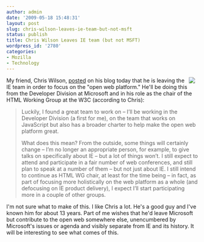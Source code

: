 ```yaml
---
author: admin
date: '2009-05-18 15:48:31'
layout: post
slug: chris-wilson-leaves-ie-team-but-not-msft
status: publish
title: Chris Wilson Leaves IE team (but not MSFT)
wordpress_id: '2780'
categories:
- Mozilla
- Technology
---
```

<a href="http://www.flickr.com/photos/cwilso/171421679/"><img src="http://farm1.static.flickr.com/64/171421679_259d531cb5_m.jpg" align="right" border="0" hspace="10"></a>My friend, Chris Wilson, <a href="http://cwilso.com/2009/05/18/leaving-las-vegas/">posted</a> on his blog today that he is leaving the IE team in order to focus on the "open web platform." He'll be doing this from the Developer Division at Microsoft and in his role as the chair of the HTML Working Group at the W3C (according to Chris):
<blockquote>
Luckily, I found a great team to work on – I’ll be working in the Developer Division (a first for me), on the team that works on JavaScript but also has a broader charter to help make the open web platform great. 

What does this mean?  From the outside, some things will certainly change – I’m no longer an appropriate person, for example, to give talks on specifically about IE – but a lot of things won’t.  I still expect to attend and participate in a fair number of web conferences, and still plan to speak at a number of them – but not just about IE.  I still intend to continue as HTML WG chair, at least for the time being – in fact, as part of focusing more holistically on the web platform as a whole (and defocusing on IE product delivery), I expect I’ll start participating more in a couple of other groups.  </blockquote>
I'm not sure what to make of this. I like Chris a lot. He's a good guy and I've known him for about 13 years. Part of me wishes that he'd leave Microsoft but contribute to the open web somewhere else, unencumbered by Microsoft's issues or agenda and visibly separate from IE and its history. It will be interesting to see what comes of this.
